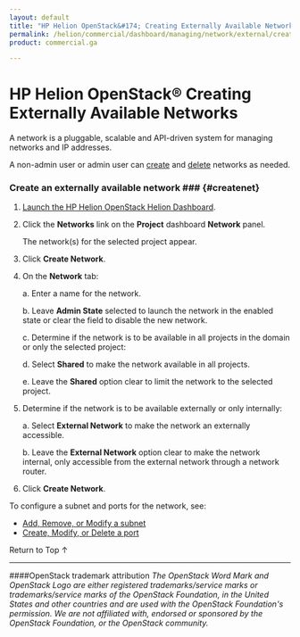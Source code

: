 ```yaml
---
layout: default
title: "HP Helion OpenStack&#174; Creating Externally Available Networks"
permalink: /helion/commercial/dashboard/managing/network/external/create/
product: commercial.ga

---
```

<!--UNDER REVISION-->

<script>

function PageRefresh {
onLoad="window.refresh"
}

PageRefresh();

</script>

<!--
<p style="font-size: small;"> <a href="/helion/commercial/ga1/install/">&#9664; PREV</a> | <a href="/helion/commercial/ga1/install-overview/">&#9650; UP</a> | <a href="/helion/commercial/ga1/">NEXT &#9654;</a> </p>
-->

# HP Helion OpenStack&#174;  Creating Externally Available Networks

A network is a pluggable, scalable and API-driven system for managing networks and IP addresses.</p>

A non-admin user or admin user can [create](#createnet) and [delete](#deletenet) networks as needed. </p>

### Create an externally available network ### {#createnet}

1. [Launch the HP Helion OpenStack Helion Dashboard](/helion/openstack/dashboard/login/).

2. Click the <strong>Networks</strong> link on the <strong>Project</strong> dashboard <strong>Network</strong> panel.</p>

	The network(s) for the selected project appear. </p>

3. Click <strong>Create Network</strong>.</p>

4. On the <strong>Network</strong> tab:</p>

	a. Enter a name for the network.</li>

	b. Leave <strong>Admin State</strong> selected to launch the network in the enabled state or clear the field to disable the new network.</li>

	c. Determine if the network is to be available in all projects in the domain or only the selected project: 

	d. Select <strong>Shared</strong> to make the network available in all projects.</li>

	e. Leave the <strong>Shared</strong> option clear to limit the network to the selected project. </li>

5. Determine if the network is to be available externally or only internally: 

	a. Select <strong>External Network</strong> to make the network an externally accessible.</li>

	b. Leave the <strong>External Network</strong> option clear to make the network internal, only accessible from the external network through a network router. </li>

6. Click <strong>Create Network</strong>.  

To configure a subnet and ports for the network, see:</p>

* [Add, Remove, or Modify a subnet](/helion/commercial/dashboard/managing/network/subnet/)
* [Create, Modify, or Delete a port](/helion/commercial/dashboard/managing/network/ports/)
</ul>

<a href="#top" style="padding:14px 0px 14px 0px; text-decoration: none;"> Return to Top &#8593; </a></p>


----
####OpenStack trademark attribution
*The OpenStack Word Mark and OpenStack Logo are either registered trademarks/service marks or trademarks/service marks of the OpenStack Foundation, in the United States and other countries and are used with the OpenStack Foundation's permission. We are not affiliated with, endorsed or sponsored by the OpenStack Foundation, or the OpenStack community.*